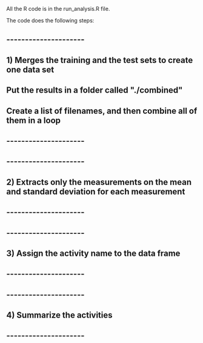 All the R code is in the run_analysis.R file.

The code does the following steps:

## ---------------------
## 1) Merges the training and the test sets to create one data set
##    Put the results in a folder called "./combined"
##    Create a list of filenames, and then combine all of them in a loop
## ---------------------


## ---------------------
## 2) Extracts only the measurements on the mean and standard deviation for each measurement
## ---------------------


## ---------------------
## 3) Assign the activity name to the data frame
## ---------------------

## ---------------------
## 4) Summarize the activities
## ---------------------